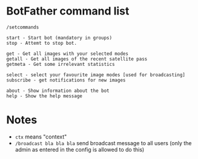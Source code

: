 # BotFather command list
`/setcommands`

```
start - Start bot (mandatory in groups)
stop - Attemt to stop bot.

get - Get all images with your selected modes
getall - Get all images of the recent satellite pass
getmeta - Get some irrelevant statistics

select - select your favourite image modes [used for broadcasting]
subscribe - get notifications for new images

about - Show information about the bot
help - Show the help message
```

# Notes
- `ctx` means "context"
- `/broadcast bla bla bla` send broadcast message to all users (only the admin as entered in the config is allowed to do this)
